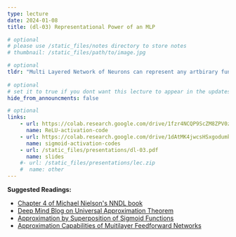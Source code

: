 ```yaml
---
type: lecture
date: 2024-01-08
title: (dl-03) Representational Power of an MLP

# optional
# please use /static_files/notes directory to store notes
# thumbnail: /static_files/path/to/image.jpg

# optional
tldr: "Multi Layered Network of Neurons can represent any artbirary function!"
  
# optional
# set it to true if you dont want this lecture to appear in the updates section
hide_from_announcments: false

# optional
links: 
    - url: https://colab.research.google.com/drive/1fzr4NCQP9ScZM8ZPV0z56QJGv6qJrnuy?usp=sharing
      name: ReLU-activation-code
    - url: https://colab.research.google.com/drive/1dAtMK4jwcsHSxgodumkoV_pD0O0RrQrz?usp=sharing
      name: sigmoid-activation-codes
    - url: /static_files/presentations/dl-03.pdf
      name: slides
    #- url: /static_files/presentations/lec.zip
    #  name: other
---
```


**Suggested Readings:**

- [Chapter 4 of Michael Nielson's NNDL book](http://neuralnetworksanddeeplearning.com/chap4.html)
- [Deep Mind Blog on Universal Approximation Theorem](https://www.deep-mind.org/2023/03/26/the-universal-approximation-theorem/#Universal_Approximation_Theorem)
- [Approximation by Superposition of Sigmoid Functions](https://web.njit.edu/~usman/courses/cs675_fall18/10.1.1.441.7873.pdf)
- [Approximation Capabilities of Muitilayer
Feedforward Networks](https://web.njit.edu/~usman/courses/cs677_spring21/hornik-nn-1991.pdf)

